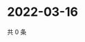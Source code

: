 # 2022-03-16

共 0 条

<!-- BEGIN WEIBO -->
<!-- 最后更新时间 Wed Mar 16 2022 02:18:08 GMT+0800 (China Standard Time) -->

<!-- END WEIBO -->
